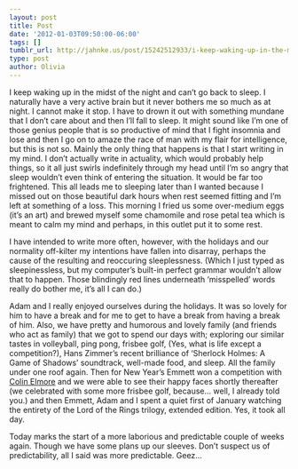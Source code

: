 ```yaml
---
layout: post
title: Post
date: '2012-01-03T09:50:00-06:00'
tags: []
tumblr_url: http://jahnke.us/post/15242512933/i-keep-waking-up-in-the-midst-of-the-night-and
type: post
author: Olivia
---
```


I keep waking up in the midst of the night and can’t go back to sleep. I naturally have a very active brain but it never bothers me so much as at night. I cannot make it stop. I have to drown it out with something mundane that I don’t care about and then I’ll fall to sleep. It might sound like I’m one of those genius people that is so productive of mind that I fight insomnia and lose and then I go on to amaze the race of man with my flair for intelligence, but this is not so. Mainly the only thing that happens is that I start writing in my mind. I don’t actually write in actuality, which would probably help things, so it all just swirls indefinitely through my head until I’m so angry that sleep wouldn’t even think of entering the situation. It would be far too frightened. This all leads me to sleeping later than I wanted because I missed out on those beautiful dark hours when rest seemed fitting and I’m left at something of a loss. This morning I fried us some over-medium eggs (it’s an art) and brewed myself some chamomile and rose petal tea which is meant to calm my mind and perhaps, in this outlet put it to some rest. 

I have intended to write more often, however, with the holidays and our normality off-kilter my intentions have fallen into disarray, perhaps the cause of the resulting and reoccuring sleeplessness. (Which I just typed as sleepinessless, but my computer’s built-in perfect grammar wouldn’t allow that to happen. Those blindingly red lines underneath ‘misspelled’ words really do bother me, it’s all I can do.)

Adam and I really enjoyed ourselves during the holidays. It was so lovely for him to have a break and for me to get to have a break from having a break of him. Also, we have pretty and humorous and lovely family (and friends who act as family) that we got to spend our days with; exploring our similar tastes in volleyball, ping pong, frisbee golf, (Yes, what is life except a competition?), Hans Zimmer’s recent brilliance of ‘Sherlock Holmes: A Game of Shadows’ soundtrack, well-made food, and sleep. All the family under one roof again. Then for New Year’s Emmett won a competition with [Colin Elmore](http://www.facebook.com/ColinElmoreMusic) and we were able to see their happy faces shortly thereafter (we celebrated with some more frisbee golf, because… well, I already told you.) and then Emmett, Adam and I spent a quiet first of January watching the entirety of the Lord of the Rings trilogy, extended edition. Yes, it took all day. 

Today marks the start of a more laborious and predictable couple of weeks again. Though we have some plans up our sleeves. Don’t suspect us of predictability, all I said was more predictable. Geez…
